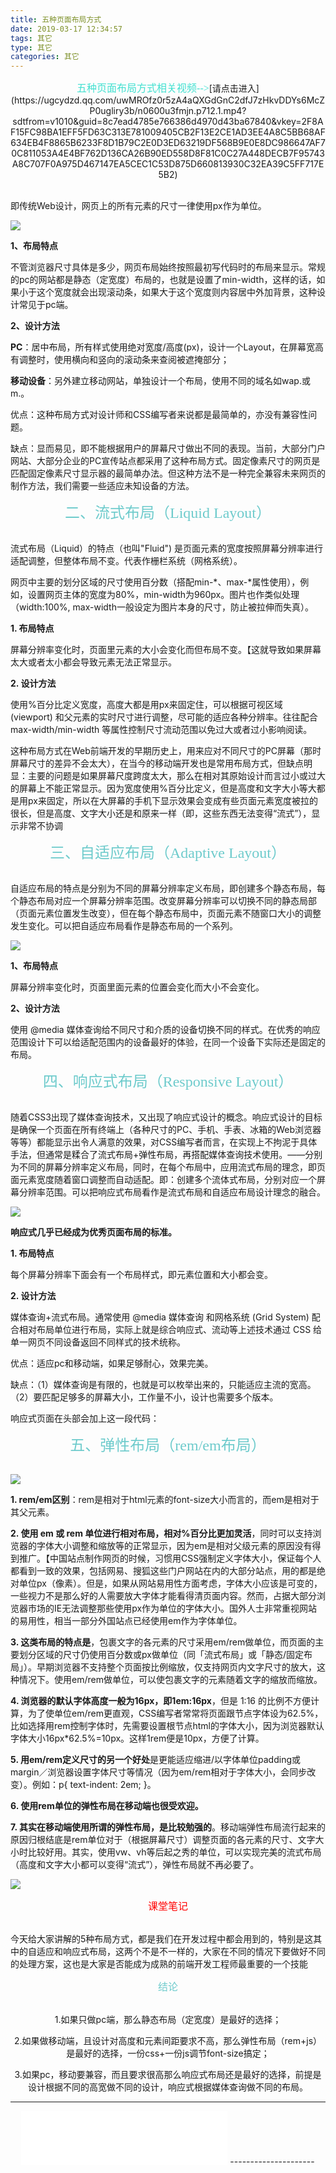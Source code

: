 ```yaml
---
title: 五种页面布局方式
date: 2019-03-17 12:34:57
tags: 其它
type: 其它
categories: 其它
---
```

<center><font color="#40E0D0" size=3 face="楷体">五种页面布局方式相关视频--></font>[请点击进入](https://ugcydzd.qq.com/uwMROfz0r5zA4aQXGdGnC2dfJ7zHkvDDYs6McZP0ugliry3b/n0600u3fmjn.p712.1.mp4?sdtfrom=v1010&guid=8c7ead4785e766386d4970d43ba67840&vkey=2F8AF15FC98BA1EFF5FD63C313E781009405CB2F13E2CE1AD3EE4A8C5BB68AF634EB4F8865B6233F8D1B79C2E0D3ED63219DF568B9E0E8DC986647AF70C811053A4E4BF762D136CA26B90ED558D8F81C0C27A448DECB7F95743A8C707F0A975D467147EA5CEC1C53D875D660813930C32EA39C5FF717E5B2)</center><br>


即传统Web设计，网页上的所有元素的尺寸一律使用px作为单位。

![](http://zhanglong292383147.gitee.io/picture_images/picture/layout/1.jpg)

**1、布局特点**

不管浏览器尺寸具体是多少，网页布局始终按照最初写代码时的布局来显示。常规的pc的网站都是静态（定宽度）布局的，也就是设置了min-width，这样的话，如果小于这个宽度就会出现滚动条，如果大于这个宽度则内容居中外加背景，这种设计常见于pc端。

**2、设计方法**

**PC**：居中布局，所有样式使用绝对宽度/高度(px)，设计一个Layout，在屏幕宽高有调整时，使用横向和竖向的滚动条来查阅被遮掩部分；

**移动设备**：另外建立移动网站，单独设计一个布局，使用不同的域名如wap.或m.。

优点：这种布局方式对设计师和CSS编写者来说都是最简单的，亦没有兼容性问题。

缺点：显而易见，即不能根据用户的屏幕尺寸做出不同的表现。当前，大部分门户网站、大部分企业的PC宣传站点都采用了这种布局方式。固定像素尺寸的网页是匹配固定像素尺寸显示器的最简单办法。但这种方法不是一种完全兼容未来网页的制作方法，我们需要一些适应未知设备的方法。



<center><font color="#6ecbcc" size=5 face="黑体">二、流式布局（Liquid Layout）</font></center><br>



流式布局（Liquid）的特点（也叫"Fluid") 是页面元素的宽度按照屏幕分辨率进行适配调整，但整体布局不变。代表作栅栏系统（网格系统）。



网页中主要的划分区域的尺寸使用百分数（搭配min-*、max-*属性使用），例如，设置网页主体的宽度为80%，min-width为960px。图片也作类似处理（width:100%, max-width一般设定为图片本身的尺寸，防止被拉伸而失真）。

**1. 布局特点**

屏幕分辨率变化时，页面里元素的大小会变化而但布局不变。【这就导致如果屏幕太大或者太小都会导致元素无法正常显示。

**2. 设计方法**

使用%百分比定义宽度，高度大都是用px来固定住，可以根据可视区域 (viewport) 和父元素的实时尺寸进行调整，尽可能的适应各种分辨率。往往配合 max-width/min-width 等属性控制尺寸流动范围以免过大或者过小影响阅读。

这种布局方式在Web前端开发的早期历史上，用来应对不同尺寸的PC屏幕（那时屏幕尺寸的差异不会太大），在当今的移动端开发也是常用布局方式，但缺点明显：主要的问题是如果屏幕尺度跨度太大，那么在相对其原始设计而言过小或过大的屏幕上不能正常显示。因为宽度使用%百分比定义，但是高度和文字大小等大都是用px来固定，所以在大屏幕的手机下显示效果会变成有些页面元素宽度被拉的很长，但是高度、文字大小还是和原来一样（即，这些东西无法变得“流式”），显示非常不协调



<center><font color="#6ecbcc" size=5 face="黑体">三、自适应布局（Adaptive Layout）</font></center><br>

自适应布局的特点是分别为不同的屏幕分辨率定义布局，即创建多个静态布局，每个静态布局对应一个屏幕分辨率范围。改变屏幕分辨率可以切换不同的静态局部（页面元素位置发生改变），但在每个静态布局中，页面元素不随窗口大小的调整发生变化。可以把自适应布局看作是静态布局的一个系列。

![](http://zhanglong292383147.gitee.io/picture_images/picture/layout/2.jpg)

**1、布局特点**

屏幕分辨率变化时，页面里面元素的位置会变化而大小不会变化。

**2、设计方法**

使用 @media 媒体查询给不同尺寸和介质的设备切换不同的样式。在优秀的响应范围设计下可以给适配范围内的设备最好的体验，在同一个设备下实际还是固定的布局。



<center><font color="#6ecbcc" size=5 face="黑体">四、响应式布局（Responsive Layout）</font></center><br>



随着CSS3出现了媒体查询技术，又出现了响应式设计的概念。响应式设计的目标是确保一个页面在所有终端上（各种尺寸的PC、手机、手表、冰箱的Web浏览器等等）都能显示出令人满意的效果，对CSS编写者而言，在实现上不拘泥于具体手法，但通常是糅合了流式布局+弹性布局，再搭配媒体查询技术使用。——分别为不同的屏幕分辨率定义布局，同时，在每个布局中，应用流式布局的理念，即页面元素宽度随着窗口调整而自动适配。即：创建多个流体式布局，分别对应一个屏幕分辨率范围。可以把响应式布局看作是流式布局和自适应布局设计理念的融合。

![](http://zhanglong292383147.gitee.io/picture_images/picture/layout/3.jpg)

**响应式几乎已经成为优秀页面布局的标准。**

**1. 布局特点**

每个屏幕分辨率下面会有一个布局样式，即元素位置和大小都会变。

**2. 设计方法**

媒体查询+流式布局。通常使用 @media 媒体查询 和网格系统 (Grid System) 配合相对布局单位进行布局，实际上就是综合响应式、流动等上述技术通过 CSS 给单一网页不同设备返回不同样式的技术统称。

优点：适应pc和移动端，如果足够耐心，效果完美。

缺点：（1）媒体查询是有限的，也就是可以枚举出来的，只能适应主流的宽高。（2）要匹配足够多的屏幕大小，工作量不小，设计也需要多个版本。

响应式页面在头部会加上这一段代码：

<meta name="applicable-device" content="pc,mobile"><meta http-equiv="Cache-Control" content="no-transform ">
<center><font color="#6ecbcc" size=5 face="黑体">五、弹性布局（rem/em布局）</font></center><br>

![](http://zhanglong292383147.gitee.io/picture_images/picture/layout/4.jpg)

**1. rem/em区别**：rem是相对于html元素的font-size大小而言的，而em是相对于其父元素。

**2. 使用 em 或 rem 单位进行相对布局，相对%百分比更加灵活**，同时可以支持浏览器的字体大小调整和缩放等的正常显示，因为em是相对父级元素的原因没有得到推广。【中国站点制作网页的时候，习惯用CSS强制定义字体大小，保证每个人都看到一致的效果，包括网易、搜狐这些门户网站在内的大部分站点，用的都是绝对单位px（像素）。但是，如果从网站易用性方面考虑，字体大小应该是可变的，一些视力不是那么好的人需要放大字体才能看得清页面内容。然而，占据大部分浏览器市场的IE无法调整那些使用px作为单位的字体大小。国外人士非常重视网站的易用性，相当一部分外国站点已经使用em作为字体单位。

**3. 这类布局的特点是**，包裹文字的各元素的尺寸采用em/rem做单位，而页面的主要划分区域的尺寸仍使用百分数或px做单位（同「流式布局」或「静态/固定布局」）。早期浏览器不支持整个页面按比例缩放，仅支持网页内文字尺寸的放大，这种情况下。使用em/rem做单位，可以使包裹文字的元素随着文字的缩放而缩放。

**4. 浏览器的默认字体高度一般为16px，即1em:16px**，但是 1:16 的比例不方便计算，为了使单位em/rem更直观，CSS编写者常常将页面跟节点字体设为62.5%，比如选择用rem控制字体时，先需要设置根节点html的字体大小，因为浏览器默认字体大小16px*62.5%=10px。这样1rem便是10px，方便了计算。

**5. 用em/rem定义尺寸的另一个好处**是更能适应缩进/以字体单位padding或margin／浏览器设置字体尺寸等情况（因为em/rem相对于字体大小，会同步改变）。例如：p{ text-indent: 2em; }。

**6. 使用rem单位的弹性布局在移动端也很受欢迎。**

**7. 其实在移动端使用所谓的弹性布局，是比较勉强的**。移动端弹性布局流行起来的原因归根结底是rem单位对于（根据屏幕尺寸）调整页面的各元素的尺寸、文字大小时比较好用。其实，使用vw、vh等后起之秀的单位，可以实现完美的流式布局（高度和文字大小都可以变得“流式”），弹性布局就不再必要了。

![](http://zhanglong292383147.gitee.io/picture_images/picture/layout/5.jpg)

<center><font color="red" size=3 face="黑体">课堂笔记</font></center><br>



今天给大家讲解的5种布局方式，都是我们在开发过程中都会用到的，特别是这其中的自适应和响应式布局，这两个不是不一样的，大家在不同的情况下要做好不同的处理方案，这也是大家是否能成为成熟的前端开发工程师最重要的一个技能

<center><font color="#6ecbcc" size=3 face="黑体">结论</font><center><br>

1.如果只做pc端，那么静态布局（定宽度）是最好的选择；

2.如果做移动端，且设计对高度和元素间距要求不高，那么弹性布局（rem+js）是最好的选择，一份css+一份js调节font-size搞定；

3.如果pc，移动要兼容，而且要求很高那么响应式布局还是最好的选择，前提是设计根据不同的高宽做不同的设计，响应式根据媒体查询做不同的布局。

---------------------
<iframe frameborder="no" border="0" marginwidth="0" marginheight="0" width=330 height=86 src="//music.163.com/outchain/player?type=2&id=528478901&auto=1&height=66"></iframe>
---------------------


